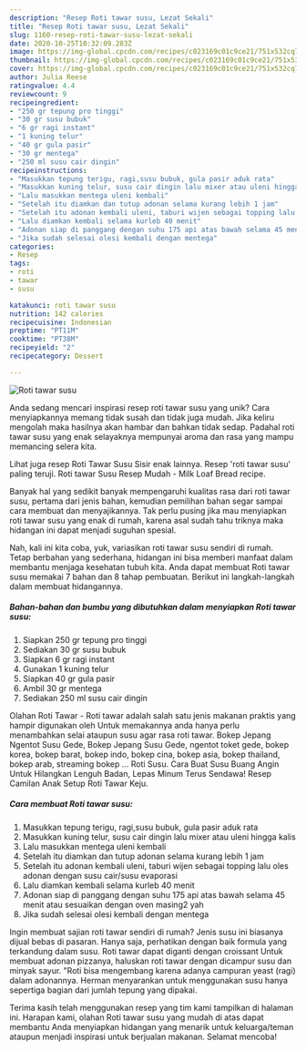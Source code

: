 ```yaml
---
description: "Resep Roti tawar susu, Lezat Sekali"
title: "Resep Roti tawar susu, Lezat Sekali"
slug: 1160-resep-roti-tawar-susu-lezat-sekali
date: 2020-10-25T10:32:09.283Z
image: https://img-global.cpcdn.com/recipes/c023169c01c9ce21/751x532cq70/roti-tawar-susu-foto-resep-utama.jpg
thumbnail: https://img-global.cpcdn.com/recipes/c023169c01c9ce21/751x532cq70/roti-tawar-susu-foto-resep-utama.jpg
cover: https://img-global.cpcdn.com/recipes/c023169c01c9ce21/751x532cq70/roti-tawar-susu-foto-resep-utama.jpg
author: Julia Reese
ratingvalue: 4.4
reviewcount: 9
recipeingredient:
- "250 gr tepung pro tinggi"
- "30 gr susu bubuk"
- "6 gr ragi instant"
- "1 kuning telur"
- "40 gr gula pasir"
- "30 gr mentega"
- "250 ml susu cair dingin"
recipeinstructions:
- "Masukkan tepung terigu, ragi,susu bubuk, gula pasir aduk rata"
- "Masukkan kuning telur, susu cair dingin lalu mixer atau uleni hingga kalis"
- "Lalu masukkan mentega uleni kembali"
- "Setelah itu diamkan dan tutup adonan selama kurang lebih 1 jam"
- "Setelah itu adonan kembali uleni, taburi wijen sebagai topping lalu oles adonan dengan susu cair/susu evaporasi"
- "Lalu diamkan kembali selama kurleb 40 menit"
- "Adonan siap di panggang dengan suhu 175 api atas bawah selama 45 menit atau sesuaikan dengan oven masing2 yah"
- "Jika sudah selesai olesi kembali dengan mentega"
categories:
- Resep
tags:
- roti
- tawar
- susu

katakunci: roti tawar susu 
nutrition: 142 calories
recipecuisine: Indonesian
preptime: "PT11M"
cooktime: "PT38M"
recipeyield: "2"
recipecategory: Dessert

---
```



![Roti tawar susu](https://img-global.cpcdn.com/recipes/c023169c01c9ce21/751x532cq70/roti-tawar-susu-foto-resep-utama.jpg)

Anda sedang mencari inspirasi resep roti tawar susu yang unik? Cara menyiapkannya memang tidak susah dan tidak juga mudah. Jika keliru mengolah maka hasilnya akan hambar dan bahkan tidak sedap. Padahal roti tawar susu yang enak selayaknya mempunyai aroma dan rasa yang mampu memancing selera kita.

Lihat juga resep Roti Tawar Susu Sisir enak lainnya. Resep &#39;roti tawar susu&#39; paling teruji. Roti tawar Susu Resep Mudah - Milk Loaf Bread recipe.

Banyak hal yang sedikit banyak mempengaruhi kualitas rasa dari roti tawar susu, pertama dari jenis bahan, kemudian pemilihan bahan segar sampai cara membuat dan menyajikannya. Tak perlu pusing jika mau menyiapkan roti tawar susu yang enak di rumah, karena asal sudah tahu triknya maka hidangan ini dapat menjadi suguhan spesial.


Nah, kali ini kita coba, yuk, variasikan roti tawar susu sendiri di rumah. Tetap berbahan yang sederhana, hidangan ini bisa memberi manfaat dalam membantu menjaga kesehatan tubuh kita. Anda dapat membuat Roti tawar susu memakai 7 bahan dan 8 tahap pembuatan. Berikut ini langkah-langkah dalam membuat hidangannya.

<!--inarticleads1-->

##### Bahan-bahan dan bumbu yang dibutuhkan dalam menyiapkan Roti tawar susu:

1. Siapkan 250 gr tepung pro tinggi
1. Sediakan 30 gr susu bubuk
1. Siapkan 6 gr ragi instant
1. Gunakan 1 kuning telur
1. Siapkan 40 gr gula pasir
1. Ambil 30 gr mentega
1. Sediakan 250 ml susu cair dingin


Olahan Roti Tawar - Roti tawar adalah salah satu jenis makanan praktis yang hampir digunakan oleh Untuk memakannya anda hanya perlu menambahkan selai ataupun susu agar rasa roti tawar. Bokep Jepang Ngentot Susu Gede, Bokep Jepang Susu Gede, ngentot toket gede, bokep korea, bokep barat, bokep indo, bokep cina, bokep asia, bokep thailand, bokep arab, streaming bokep … Roti Susu. Cara Buat Susu Buang Angin Untuk Hilangkan Lenguh Badan, Lepas Minum Terus Sendawa! Resep Camilan Anak Setup Roti Tawar Keju. 

<!--inarticleads2-->

##### Cara membuat Roti tawar susu:

1. Masukkan tepung terigu, ragi,susu bubuk, gula pasir aduk rata
1. Masukkan kuning telur, susu cair dingin lalu mixer atau uleni hingga kalis
1. Lalu masukkan mentega uleni kembali
1. Setelah itu diamkan dan tutup adonan selama kurang lebih 1 jam
1. Setelah itu adonan kembali uleni, taburi wijen sebagai topping lalu oles adonan dengan susu cair/susu evaporasi
1. Lalu diamkan kembali selama kurleb 40 menit
1. Adonan siap di panggang dengan suhu 175 api atas bawah selama 45 menit atau sesuaikan dengan oven masing2 yah
1. Jika sudah selesai olesi kembali dengan mentega


Ingin membuat sajian roti tawar sendiri di rumah? Jenis susu ini biasanya dijual bebas di pasaran. Hanya saja, perhatikan dengan baik formula yang terkandung dalam susu. Roti tawar dapat diganti dengan croissant Untuk membuat adonan pizzanya, haluskan roti tawar dengan dicampur susu dan minyak sayur. &#34;Roti bisa mengembang karena adanya campuran yeast (ragi) dalam adonannya. Herman menyarankan untuk menggunakan susu hanya sepertiga bagian dari jumlah tepung yang dipakai. 

Terima kasih telah menggunakan resep yang tim kami tampilkan di halaman ini. Harapan kami, olahan Roti tawar susu yang mudah di atas dapat membantu Anda menyiapkan hidangan yang menarik untuk keluarga/teman ataupun menjadi inspirasi untuk berjualan makanan. Selamat mencoba!
